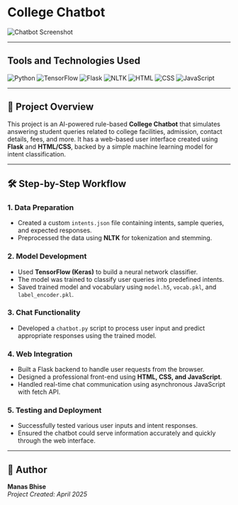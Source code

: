 # College Chatbot

![Chatbot Screenshot](<PASTE_YOUR_IMAGE_LINK_HERE>)

---

## Tools and Technologies Used

![Python](https://img.shields.io/badge/Python-3.10-blue)
![TensorFlow](https://img.shields.io/badge/TensorFlow-2.0+-orange)
![Flask](https://img.shields.io/badge/Flask-Web_Framework-lightgrey)
![NLTK](https://img.shields.io/badge/NLTK-Natural_Language_Toolkit-green)
![HTML](https://img.shields.io/badge/HTML-5-orange)
![CSS](https://img.shields.io/badge/CSS-Professional_Styling-blue)
![JavaScript](https://img.shields.io/badge/JavaScript-Client_Side-yellow)

---

## 📘 Project Overview

This project is an AI-powered rule-based **College Chatbot** that simulates answering student queries related to college facilities, admission, contact details, fees, and more. It has a web-based user interface created using **Flask** and **HTML/CSS**, backed by a simple machine learning model for intent classification.

---

## 🛠️ Step-by-Step Workflow

### 1. Data Preparation
- Created a custom `intents.json` file containing intents, sample queries, and expected responses.
- Preprocessed the data using **NLTK** for tokenization and stemming.

### 2. Model Development
- Used **TensorFlow (Keras)** to build a neural network classifier.
- The model was trained to classify user queries into predefined intents.
- Saved trained model and vocabulary using `model.h5`, `vocab.pkl`, and `label_encoder.pkl`.

### 3. Chat Functionality
- Developed a `chatbot.py` script to process user input and predict appropriate responses using the trained model.

### 4. Web Integration
- Built a Flask backend to handle user requests from the browser.
- Designed a professional front-end using **HTML, CSS, and JavaScript**.
- Handled real-time chat communication using asynchronous JavaScript with fetch API.

### 5. Testing and Deployment
- Successfully tested various user inputs and intent responses.
- Ensured the chatbot could serve information accurately and quickly through the web interface.

---

## 👤 Author

**Manas Bhise**  
*Project Created: April 2025*
